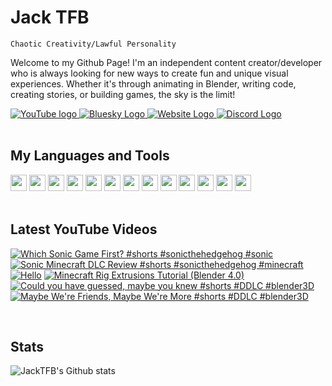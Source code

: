 # Jack TFB

```
Chaotic Creativity/Lawful Personality
```

Welcome to my Github Page!  I'm an independent content creator/developer who is always looking for new ways to create fun and unique visual experiences.
Whether it's through animating in Blender, writing code, creating stories, or building games, the sky is the limit!

<div align="left">
    <a href="https://www.youtube.com/@jacktfbofficial?sub_confirmation=1">
        <img src="https://custom-icon-badges.demolab.com/badge/youtube-red.svg?logo=youtube&logoSource=feather" alt="YouTube logo">
    </a>
    <a href="https://bsky.app/profile/jacktfb.bsky.social">
        <img src="https://custom-icon-badges.demolab.com/badge/bluesky-blue.svg?logo=bluesky&logoSource=feather" alt="Bluesky Logo">
    </a>
    <a href="https://jacktfb.com">
        <img src="https://custom-icon-badges.demolab.com/badge/website-orange.svg?logo=globe&logoSource=feather" alt="Website Logo">
    </a>
    <a href="https://discordapp.com/users/690741191032963113">
        <img src="https://custom-icon-badges.demolab.com/badge/discord-gray.svg?logo=discord&logoSource=feather" alt="Discord Logo">    
    </a>
</div>

<br>

## My Languages and Tools

<div align="left">
    <img src="https://cdn.jsdelivr.net/gh/devicons/devicon/icons/csharp/csharp-original.svg" width="26px">
    <img src="https://cdn.jsdelivr.net/gh/devicons/devicon/icons/java/java-original.svg" width="26px">
    <img src="https://cdn.jsdelivr.net/gh/devicons/devicon/icons/html5/html5-original.svg" width="26px">
    <img src="https://cdn.jsdelivr.net/gh/devicons/devicon/icons/css3/css3-original.svg" width="26px">
    <img src="https://cdn.jsdelivr.net/gh/devicons/devicon/icons/javascript/javascript-original.svg" width="26px">
    <img src="https://cdn.jsdelivr.net/gh/devicons/devicon/icons/react/react-original.svg" width="26px">
    <img src="https://cdn.jsdelivr.net/gh/devicons/devicon/icons/tailwindcss/tailwindcss-original.svg" width="26px">
    <img src="https://cdn.jsdelivr.net/gh/devicons/devicon/icons/nextjs/nextjs-original.svg" width="26px">
    <img src="https://cdn.jsdelivr.net/gh/devicons/devicon/icons/flutter/flutter-original.svg" width="26px">
    <img src="https://cdn.jsdelivr.net/gh/devicons/devicon/icons/webstorm/webstorm-original.svg" width="26px">
    <img src="https://cdn.jsdelivr.net/gh/devicons/devicon/icons/intellij/intellij-original.svg" width="26px">
    <img src="https://cdn.jsdelivr.net/gh/devicons/devicon/icons/vscode/vscode-original.svg" width="26px">
    <img src="https://cdn.jsdelivr.net/gh/devicons/devicon/icons/blender/blender-original.svg" width="26px">
</div>

<br>

## Latest YouTube Videos

<!-- BEGIN YOUTUBE-CARDS -->
[![Which Sonic Game First? #shorts #sonicthehedgehog #sonic](https://ytcards.demolab.com/?id=hd5UZUcANuo&title=Which+Sonic+Game+First%3F+%23shorts+%23sonicthehedgehog+%23sonic&lang=en&timestamp=1742832060&background_color=%230d1117&title_color=%23ffffff&stats_color=%23dedede&max_title_lines=1&width=250&border_radius=5 "Which Sonic Game First? #shorts #sonicthehedgehog #sonic")](https://www.youtube.com/watch?v=hd5UZUcANuo)
[![Sonic Minecraft DLC Review #shorts #sonicthehedgehog #minecraft](https://ytcards.demolab.com/?id=mpYN_FdcMXI&title=Sonic+Minecraft+DLC+Review+%23shorts+%23sonicthehedgehog+%23minecraft&lang=en&timestamp=1742659261&background_color=%230d1117&title_color=%23ffffff&stats_color=%23dedede&max_title_lines=1&width=250&border_radius=5 "Sonic Minecraft DLC Review #shorts #sonicthehedgehog #minecraft")](https://www.youtube.com/watch?v=mpYN_FdcMXI)
[![Hello](https://ytcards.demolab.com/?id=HLK7iTENkXE&title=Hello&lang=en&timestamp=1740675631&background_color=%230d1117&title_color=%23ffffff&stats_color=%23dedede&max_title_lines=1&width=250&border_radius=5 "Hello")](https://www.youtube.com/watch?v=HLK7iTENkXE)
[![Minecraft Rig Extrusions Tutorial (Blender 4.0)](https://ytcards.demolab.com/?id=w93jQLeniug&title=Minecraft+Rig+Extrusions+Tutorial+%28Blender+4.0%29&lang=en&timestamp=1713501375&background_color=%230d1117&title_color=%23ffffff&stats_color=%23dedede&max_title_lines=1&width=250&border_radius=5 "Minecraft Rig Extrusions Tutorial (Blender 4.0)")](https://www.youtube.com/watch?v=w93jQLeniug)
[![Could you have guessed, maybe you knew #shorts #DDLC #blender3D](https://ytcards.demolab.com/?id=SvxQzqhD7Cg&title=Could+you+have+guessed%2C+maybe+you+knew+%23shorts+%23DDLC+%23blender3D&lang=en&timestamp=1705442269&background_color=%230d1117&title_color=%23ffffff&stats_color=%23dedede&max_title_lines=1&width=250&border_radius=5 "Could you have guessed, maybe you knew #shorts #DDLC #blender3D")](https://www.youtube.com/watch?v=SvxQzqhD7Cg)
[![Maybe We're Friends, Maybe We're More #shorts #DDLC #blender3D](https://ytcards.demolab.com/?id=dNs4sG851Fo&title=Maybe+We%27re+Friends%2C+Maybe+We%27re+More+%23shorts+%23DDLC+%23blender3D&lang=en&timestamp=1704690020&background_color=%230d1117&title_color=%23ffffff&stats_color=%23dedede&max_title_lines=1&width=250&border_radius=5 "Maybe We're Friends, Maybe We're More #shorts #DDLC #blender3D")](https://www.youtube.com/watch?v=dNs4sG851Fo)
<!-- END YOUTUBE-CARDS -->

<br>

## Stats

![JackTFB's Github stats](https://github-readme-stats.vercel.app/api?username=jacktfb&show_icons=true&theme=darcula)

